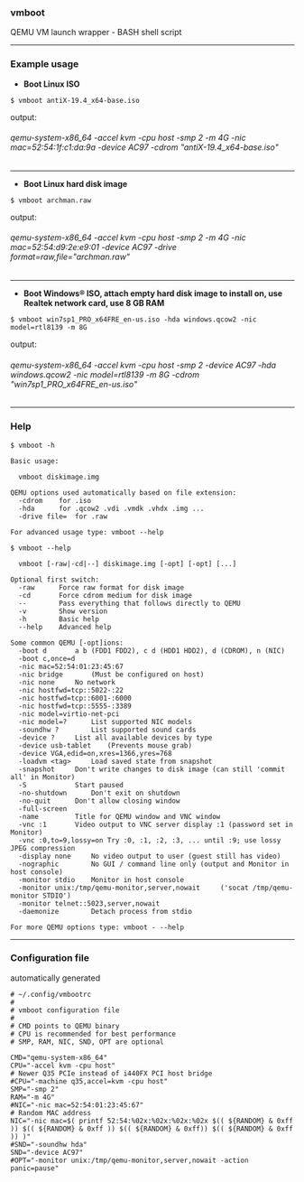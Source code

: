 ### vmboot
QEMU VM launch wrapper - BASH shell script

---
### Example usage
* **Boot Linux ISO**
```
$ vmboot antiX-19.4_x64-base.iso
```
output:
###### qemu-system-x86_64 -accel kvm -cpu host -smp 2 -m 4G -nic mac=52:54:1f:c1:da:9a -device AC97 -cdrom "antiX-19.4_x64-base.iso"
---
* **Boot Linux hard disk image**
```
$ vmboot archman.raw 
```
output:
###### qemu-system-x86_64 -accel kvm -cpu host -smp 2 -m 4G -nic mac=52:54:d9:2e:e9:01 -device AC97 -drive format=raw,file="archman.raw"
---
* **Boot Windows® ISO, attach empty hard disk image to install on, use Realtek network card, use 8 GB RAM**
```
$ vmboot win7sp1_PRO_x64FRE_en-us.iso -hda windows.qcow2 -nic model=rtl8139 -m 8G
```
output:
###### qemu-system-x86_64 -accel kvm -cpu host -smp 2 -device AC97 -hda windows.qcow2 -nic model=rtl8139 -m 8G -cdrom "win7sp1_PRO_x64FRE_en-us.iso"

---
### Help
```
$ vmboot -h

Basic usage:

  vmboot diskimage.img

QEMU options used automatically based on file extension:
  -cdrom	for .iso
  -hda		for .qcow2 .vdi .vmdk .vhdx .img ...
  -drive file=	for .raw

For advanced usage type: vmboot --help
```
```
$ vmboot --help

  vmboot [-raw|-cd|--] diskimage.img [-opt] [-opt] [...]

Optional first switch:
  -raw		Force raw format for disk image
  -cd		Force cdrom medium for disk image
  --		Pass everything that follows directly to QEMU
  -v		Show version
  -h		Basic help
  --help	Advanced help

Some common QEMU [-opt]ions:
  -boot d		a b (FDD1 FDD2), c d (HDD1 HDD2), d (CDROM), n (NIC)
  -boot c,once=d
  -nic mac=52:54:01:23:45:67
  -nic bridge		(Must be configured on host)
  -nic none		No network
  -nic hostfwd=tcp::5022-:22
  -nic hostfwd=tcp::6001-:6000
  -nic hostfwd=tcp::5555-:3389
  -nic model=virtio-net-pci
  -nic model=?		List supported NIC models
  -soundhw ?		List supported sound cards
  -device ?		List all available devices by type
  -device usb-tablet	(Prevents mouse grab)
  -device VGA,edid=on,xres=1366,yres=768
  -loadvm <tag>		Load saved state from snapshot
  -snapshot		Don't write changes to disk image (can still 'commit all' in Monitor)
  -S			Start paused
  -no-shutdown		Don't exit on shutdown
  -no-quit		Don't allow closing window
  -full-screen
  -name			Title for QEMU window and VNC window
  -vnc :1		Video output to VNC server display :1 (password set in Monitor)
  -vnc :0,to=9,lossy=on	Try :0, :1, :2, :3, ... until :9; use lossy JPEG compression
  -display none		No video output to user (guest still has video)
  -nographic		No GUI / command line only (output and Monitor in host console)
  -monitor stdio	Monitor in host console
  -monitor unix:/tmp/qemu-monitor,server,nowait		('socat /tmp/qemu-monitor STDIO')
  -monitor telnet::5023,server,nowait
  -daemonize		Detach process from stdio

For more QEMU options type: vmboot - --help
```

---
### Configuration file
automatically generated
```
# ~/.config/vmbootrc
#
# vmboot configuration file
#
# CMD points to QEMU binary
# CPU is recommended for best performance
# SMP, RAM, NIC, SND, OPT are optional

CMD="qemu-system-x86_64"
CPU="-accel kvm -cpu host"
# Newer Q35 PCIe instead of i440FX PCI host bridge
#CPU="-machine q35,accel=kvm -cpu host"
SMP="-smp 2"
RAM="-m 4G"
#NIC="-nic mac=52:54:01:23:45:67"
# Random MAC address
NIC="-nic mac=$( printf 52:54:%02x:%02x:%02x:%02x $(( ${RANDOM} & 0xff )) $(( ${RANDOM} & 0xff )) $(( ${RANDOM} & 0xff)) $(( ${RANDOM} & 0xff )) )"
#SND="-soundhw hda"
SND="-device AC97"
#OPT="-monitor unix:/tmp/qemu-monitor,server,nowait -action panic=pause"
```
